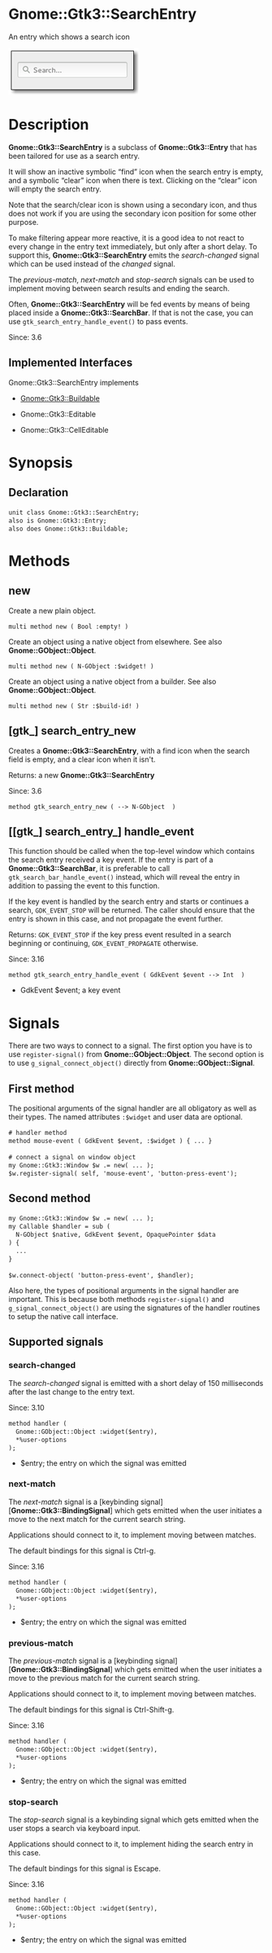 Gnome::Gtk3::SearchEntry
========================

An entry which shows a search icon

![](images/search-entry.png)

Description
===========

**Gnome::Gtk3::SearchEntry** is a subclass of **Gnome::Gtk3::Entry** that has been tailored for use as a search entry.

It will show an inactive symbolic “find” icon when the search entry is empty, and a symbolic “clear” icon when there is text. Clicking on the “clear” icon will empty the search entry.

Note that the search/clear icon is shown using a secondary icon, and thus does not work if you are using the secondary icon position for some other purpose.

To make filtering appear more reactive, it is a good idea to not react to every change in the entry text immediately, but only after a short delay. To support this, **Gnome::Gtk3::SearchEntry** emits the *search-changed* signal which can be used instead of the *changed* signal.

The *previous-match*, *next-match* and *stop-search* signals can be used to implement moving between search results and ending the search.

Often, **Gnome::Gtk3::SearchEntry** will be fed events by means of being placed inside a **Gnome::Gtk3::SearchBar**. If that is not the case, you can use `gtk_search_entry_handle_event()` to pass events.

Since: 3.6

Implemented Interfaces
----------------------

Gnome::Gtk3::SearchEntry implements

  * [Gnome::Gtk3::Buildable](Buildable.html)

  * Gnome::Gtk3::Editable

  * Gnome::Gtk3::CellEditable

Synopsis
========

Declaration
-----------

    unit class Gnome::Gtk3::SearchEntry;
    also is Gnome::Gtk3::Entry;
    also does Gnome::Gtk3::Buildable;

Methods
=======

new
---

Create a new plain object.

    multi method new ( Bool :empty! )

Create an object using a native object from elsewhere. See also **Gnome::GObject::Object**.

    multi method new ( N-GObject :$widget! )

Create an object using a native object from a builder. See also **Gnome::GObject::Object**.

    multi method new ( Str :$build-id! )

[gtk_] search_entry_new
-----------------------

Creates a **Gnome::Gtk3::SearchEntry**, with a find icon when the search field is empty, and a clear icon when it isn't.

Returns: a new **Gnome::Gtk3::SearchEntry**

Since: 3.6

    method gtk_search_entry_new ( --> N-GObject  )

[[gtk_] search_entry_] handle_event
-----------------------------------

This function should be called when the top-level window which contains the search entry received a key event. If the entry is part of a **Gnome::Gtk3::SearchBar**, it is preferable to call `gtk_search_bar_handle_event()` instead, which will reveal the entry in addition to passing the event to this function.

If the key event is handled by the search entry and starts or continues a search, `GDK_EVENT_STOP` will be returned. The caller should ensure that the entry is shown in this case, and not propagate the event further.

Returns: `GDK_EVENT_STOP` if the key press event resulted in a search beginning or continuing, `GDK_EVENT_PROPAGATE` otherwise.

Since: 3.16

    method gtk_search_entry_handle_event ( GdkEvent $event --> Int  )

  * GdkEvent $event; a key event

Signals
=======

There are two ways to connect to a signal. The first option you have is to use `register-signal()` from **Gnome::GObject::Object**. The second option is to use `g_signal_connect_object()` directly from **Gnome::GObject::Signal**.

First method
------------

The positional arguments of the signal handler are all obligatory as well as their types. The named attributes `:$widget` and user data are optional.

    # handler method
    method mouse-event ( GdkEvent $event, :$widget ) { ... }

    # connect a signal on window object
    my Gnome::Gtk3::Window $w .= new( ... );
    $w.register-signal( self, 'mouse-event', 'button-press-event');

Second method
-------------

    my Gnome::Gtk3::Window $w .= new( ... );
    my Callable $handler = sub (
      N-GObject $native, GdkEvent $event, OpaquePointer $data
    ) {
      ...
    }

    $w.connect-object( 'button-press-event', $handler);

Also here, the types of positional arguments in the signal handler are important. This is because both methods `register-signal()` and `g_signal_connect_object()` are using the signatures of the handler routines to setup the native call interface.

Supported signals
-----------------

### search-changed

The *search-changed* signal is emitted with a short delay of 150 milliseconds after the last change to the entry text.

Since: 3.10

    method handler (
      Gnome::GObject::Object :widget($entry),
      *%user-options
    );

  * $entry; the entry on which the signal was emitted

### next-match

The *next-match* signal is a [keybinding signal][**Gnome::Gtk3::BindingSignal**] which gets emitted when the user initiates a move to the next match for the current search string.

Applications should connect to it, to implement moving between matches.

The default bindings for this signal is Ctrl-g.

Since: 3.16

    method handler (
      Gnome::GObject::Object :widget($entry),
      *%user-options
    );

  * $entry; the entry on which the signal was emitted

### previous-match

The *previous-match* signal is a [keybinding signal][**Gnome::Gtk3::BindingSignal**] which gets emitted when the user initiates a move to the previous match for the current search string.

Applications should connect to it, to implement moving between matches.

The default bindings for this signal is Ctrl-Shift-g.

Since: 3.16

    method handler (
      Gnome::GObject::Object :widget($entry),
      *%user-options
    );

  * $entry; the entry on which the signal was emitted

### stop-search

The *stop-search* signal is a keybinding signal which gets emitted when the user stops a search via keyboard input.

Applications should connect to it, to implement hiding the search entry in this case.

The default bindings for this signal is Escape.

Since: 3.16

    method handler (
      Gnome::GObject::Object :widget($entry),
      *%user-options
    );

  * $entry; the entry on which the signal was emitted

